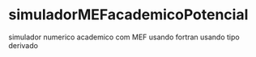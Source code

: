 # simuladorMEFacademicoPotencial
simulador numerico academico com MEF usando fortran usando tipo derivado
